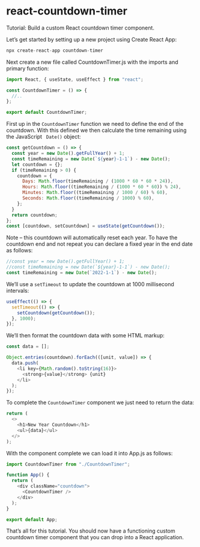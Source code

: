# react-countdown-timer
Tutorial: Build a custom React countdown timer component.

Let’s get started by setting up a new project using Create React App:
```javascript
npx create-react-app countdown-timer
```

Next create a new file called CountdownTimer.js with the imports and primary function:
```javascript 
import React, { useState, useEffect } from "react";

const CountdownTimer = () => {  
  //..
};

export default CountdownTimer;
```

First up in the `CountdownTimer` function we need to define the end of the countdown. With this defined we then calculate the time remaining using the JavaScript ` Date()` object:
```javascript
const getCountdown = () => {
  const year = new Date().getFullYear() + 1;
  const timeRemaining = new Date(`${year}-1-1`) - new Date();
  let countdown = {};
  if (timeRemaining > 0) {
    countdown = {
      Days: Math.floor(timeRemaining / (1000 * 60 * 60 * 24)),
      Hours: Math.floor((timeRemaining / (1000 * 60 * 60)) % 24),
      Minutes: Math.floor((timeRemaining / 1000 / 60) % 60),
      Seconds: Math.floor((timeRemaining / 1000) % 60),
    };
  }
  return countdown;
};
const [countdown, setCountdown] = useState(getCountdown());
```
Note – this countdown will automatically reset each year. To have the countdown end and not repeat you can declare a fixed year in the end date as follows:
```javascript
//const year = new Date().getFullYear() + 1;
//const timeRemaining = new Date(`${year}-1-1`) - new Date();
const timeRemaining = new Date(`2022-1-1`) - new Date();
```

We’ll use a `setTimeout` to update the countdown at 1000 millisecond intervals:
```javascript
useEffect(() => {
  setTimeout(() => {
    setCountdown(getCountdown());
  }, 1000);
});
```

We’ll then format the countdown data with some HTML markup:
```javascript
const data = [];

Object.entries(countdown).forEach(([unit, value]) => {
  data.push(
    <li key={Math.random().toString(16)}>
      <strong>{value}</strong> {unit}
    </li>
  );
});
```

To complete the `CountdownTimer` component we just need to return the data:
```javascript
return (
  <>
    <h1>New Year Countdown</h1>
    <ul>{data}</ul>
  </>
); 
```
With the component complete we can load it into App.js as follows:
```javascript
import CountdownTimer from "./CountdownTimer";

function App() {
  return (
    <div className="countdown">
      <CountdownTimer />
    </div>
  );
}

export default App; 
```
That’s all for this tutorial. You should now have a functioning custom countdown timer component that you can drop into a React application.
